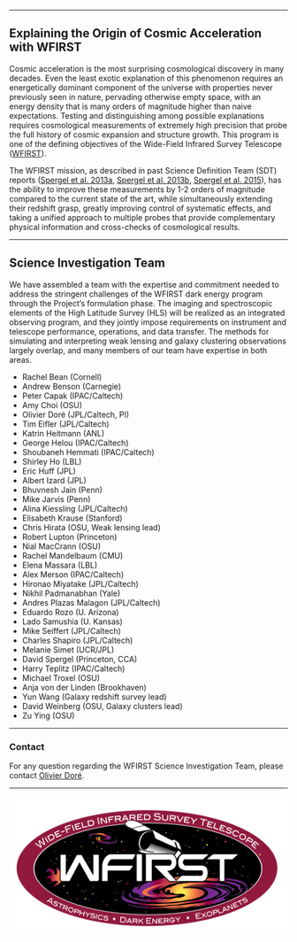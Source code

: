 ***

## Explaining the Origin of Cosmic Acceleration with WFIRST

Cosmic acceleration is the most surprising cosmological discovery in many decades. Even the least exotic explanation of this phenomenon requires an energetically dominant component of the universe with properties never previously seen in nature, pervading otherwise empty space, with an energy density that is many orders of magnitude higher than naive expectations. Testing and distinguishing among possible explanations requires cosmological measurements of extremely high precision that probe the full history of cosmic expansion and structure growth. This program is one of the defining objectives of the Wide-Field Infrared Survey Telescope ([WFIRST](https://wfirst.gsfc.nasa.gov)).

The WFIRST mission, as described in past Science Definition Team (SDT) reports ([Spergel et al. 2013a](https://arxiv.org/abs/1305.5422), [Spergel et al. 2013b](https://arxiv.org/abs/1305.5425), [Spergel et al. 2015](https://arxiv.org/abs/1503.03757)), has the ability to improve these measurements by 1-2 orders of magnitude compared to the current state of the art, while simultaneously extending their redshift grasp, greatly improving control of systematic effects, and taking a unified approach to multiple probes that provide complementary physical information and cross-checks of cosmological results.

***

## Science Investigation Team

We have assembled a team with the expertise and commitment needed to address the stringent challenges of the WFIRST dark energy program through the Project’s formulation phase. The imaging and spectroscopic elements of the High Latitude Survey (HLS) will be realized as an integrated observing program, and they jointly impose requirements on instrument and telescope performance, operations, and data transfer. The methods for simulating and interpreting weak lensing and galaxy clustering observations largely overlap, and many members of our team have expertise in both areas. 

- Rachel Bean (Cornell)
- Andrew Benson (Carnegie)
- Peter Capak (IPAC/Caltech)
- Amy Choi (OSU)
- Olivier Doré (JPL/Caltech, PI)
- Tim Eifler (JPL/Caltech)
- Katrin Heitmann (ANL)
- George Helou (IPAC/Caltech)
- Shoubaneh Hemmati (IPAC/Caltech)
- Shirley Ho (LBL)
- Eric Huff (JPL)
- Albert Izard (JPL)
- Bhuvnesh Jain (Penn)
- Mike Jarvis (Penn)
- Alina Kiessling (JPL/Caltech)
- Elisabeth Krause (Stanford)
- Chris Hirata (OSU, Weak lensing lead)
- Robert Lupton (Princeton)
- Nial MacCrann (OSU)
- Rachel Mandelbaum (CMU)
- Elena Massara (LBL)
- Alex Merson (IPAC/Caltech)
- Hironao Miyatake (JPL/Caltech)
- Nikhil Padmanabhan (Yale)
- Andres Plazas Malagon (JPL/Caltech)
- Eduardo Rozo (U. Arizona)
- Lado Samushia (U. Kansas)
- Mike Seiffert (JPL/Caltech)
- Charles Shapiro (JPL/Caltech)
- Melanie Simet (UCR/JPL)
- David Spergel (Princeton, CCA)
- Harry Teplitz (IPAC/Caltech)
- Michael Troxel (OSU)
- Anja von der Linden (Brookhaven)
- Yun Wang (Galaxy redshift survey lead)
- David Weinberg (OSU, Galaxy clusters lead)
- Zu Ying (OSU)

***

### Contact
For any question regarding the WFIRST Science Investigation Team, please contact [Olivier Doré](https://github.com/contact). 

***
![WFIRST Logo](/images/icon_wfirst_logo.png)
